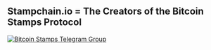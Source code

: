 ## Stampchain.io = The Creators of the Bitcoin Stamps Protocol ##


[![Bitcoin Stamps Telegram Group](https://upload.wikimedia.org/wikipedia/commons/8/82/Telegram_logo.svg)](https://t.me/BitcoinStamps)
